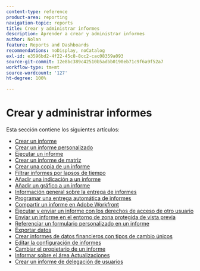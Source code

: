 ```yaml
---
content-type: reference
product-area: reporting
navigation-topic: reports
title: Crear y administrar informes
description: Aprender a crear y administrar informes
author: Nolan
feature: Reports and Dashboards
recommendations: noDisplay, noCatalog
exl-id: e3596bd2-4f22-45c8-8cc2-cac08359a093
source-git-commit: 12e8bc389c42510b5adbb0190eb71c9f6a9f52a7
workflow-type: tm+mt
source-wordcount: '127'
ht-degree: 100%

---
```


# Crear y administrar informes

<!-- Audited: 11/2024 -->

Esta sección contiene los siguientes artículos:

* [Crear un informe](../../../reports-and-dashboards/reports/creating-and-managing-reports/create-report.md)
* [Crear un informe personalizado](../../../reports-and-dashboards/reports/creating-and-managing-reports/create-custom-report.md)
* [Ejecutar un informe](../../../reports-and-dashboards/reports/creating-and-managing-reports/run-report.md)
* [Crear un informe de matriz](../../../reports-and-dashboards/reports/creating-and-managing-reports/create-matrix-report.md)
* [Crear una copia de un informe](../../../reports-and-dashboards/reports/creating-and-managing-reports/create-copy-report.md)
* [Filtrar informes por lapsos de tiempo](../../../reports-and-dashboards/reports/creating-and-managing-reports/filter-reports-time-frames.md)
* [Añadir una indicación a un informe](../../../reports-and-dashboards/reports/creating-and-managing-reports/add-prompt-report.md)
* [Añadir un gráfico a un informe](../../../reports-and-dashboards/reports/creating-and-managing-reports/add-chart-report.md)
* [Información general sobre la entrega de informes](../../../reports-and-dashboards/reports/creating-and-managing-reports/set-up-report-deliveries.md)
* [Programar una entrega automática de informes](../../../reports-and-dashboards/reports/creating-and-managing-reports/set-up-automatic-report-delivery.md)
* [Compartir un informe en Adobe Workfront](../../../reports-and-dashboards/reports/creating-and-managing-reports/share-report.md)
* [Ejecutar y enviar un informe con los derechos de acceso de otro usuario](../../../reports-and-dashboards/reports/creating-and-managing-reports/run-deliver-report-access-rights-another-user.md)
* [Enviar un informe en el entorno de zona protegida de vista previa](../../../reports-and-dashboards/reports/creating-and-managing-reports/send-report-preview-sandbox-environment.md)
* [Referenciar un formulario personalizado en un informe](../../../reports-and-dashboards/reports/creating-and-managing-reports/reference-custom-form-report.md)
* [Exportar datos](../../../reports-and-dashboards/reports/creating-and-managing-reports/export-data.md)
* [Crear informes de datos financieros con tipos de cambio únicos](../../../reports-and-dashboards/reports/creating-and-managing-reports/create-financial-data-reports-unique-exchange-rates.md)
* [Editar la configuración de informes](../../../reports-and-dashboards/reports/creating-and-managing-reports/edit-report-settings.md)
* [Cambiar el propietario de un informe](../../../reports-and-dashboards/reports/creating-and-managing-reports/change-owner-report.md)
* [Informar sobre el área Actualizaciones](../../../reports-and-dashboards/reports/creating-and-managing-reports/create-journal-entry-report.md)
* [Crear un informe de delegación de usuarios](../../../reports-and-dashboards/reports/creating-and-managing-reports/create-user-delegation-report.md)

<!--outdated: For in-depth training on reports, see [Basic Report Creation Program for the new Workfront experience](https://one.workfront.com/s/basic-report-creation-program).-->

